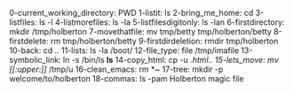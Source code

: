 0-current_working_directory: PWD
1-listit: ls
2-bring_me_home: cd
3-listfiles: ls -l
4-listmorefiles: ls -la
5-listfilesdigitonly: ls -lan
6-firstdirectory: mkdir /tmp/holberton
7-movethatfile: mv  tmp/betty tmp/holberton/betty
8-firstdelete: rm tmp/holberton/betty
9-firstdirdeletion: rmdir tmp/holberton
10-back: cd ..
11-lists: ls -la /boot/
12-file_type: file /tmp/imafile
13-symbolic_link: ln -s /bin/ls __ls__
14-copy_html: cp -u *.html..
15-lets_move: mv [[:upper:]]* /tmp/u
16-clean_emacs: rm *~
17-tree: mkdir -p welcome/to/holberton
18-commas: ls -pam
Holberton magic file
